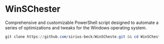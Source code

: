 # WinSChester

Comprehensive and customizable PowerShell script designed to automate a series of optimizations and tweaks for the Windows operating system.

```powershell
git clone https://github.com/sirius-beck/WinSCheste.git && cd WinSCheste && .\run.ps1 help
```
